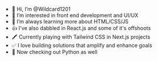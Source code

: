 - 👋 Hi, I’m @Wildcard1201
- 👀 I’m interested in front end development and UI/UX
- 🌱 I’m always learning more about HTML/CSS/JS
- 👍 I've also dabbled in React.js and some of it's offshoots
- 🖍 Currently playing with Tailwind CSS in Next.js projects
- ✅ I love building solutions that amplify and enhance goals
- 🐍 Now checking out Python as well



<!---
Wildcard1201/Wildcard1201 is a ✨ special ✨ repository because its `README.md` (this file) appears on your GitHub profile.
You can click the Preview link to take a look at your changes.
--->
